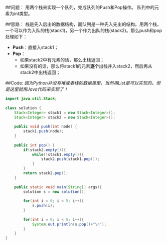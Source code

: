 ##问题：
用两个栈来实现一个队列，完成队列的Push和Pop操作。 队列中的元素为int类型。

##思路：
栈是先入后出的数据结构，而队列是一种先入先出的结构。用两个栈，一个可以作为入队的栈(stack1)，另一个作为出队的栈(stack2)。那么push和pop处理如下：

* **Push**：直接入stack1；
* **Pop**： 
	* 如果stack2中有元素的话，那么出栈返回；
	* 如果没有的话，那么将stack1的元素**逐个**出栈并入stack2，然后再从stack2中出栈返回；
	
##Code:
*因为Python并没有堆或者栈的数据类型，当然用List是可以实现的。但是这里就用Java代码来实现了！*

```Java
import java.util.Stack;
 
class solution {
    Stack<Integer> stack1 = new Stack<Integer>();
    Stack<Integer> stack2 = new Stack<Integer>();
	
    public void push(int node) {
        stack1.push(node);
    }
     
    public int pop() {
        if(stack2.empty()){
            while(!stack1.empty()){
                stack2.push(stack1.pop());
            }
        }
        return stack2.pop();
    }
	
	public static void main(String[] args){
		solution s = new solution();
		
		for(int i = 0; i < 5; i++){
			s.push(i);
		}
		
		for(int i = 0; i < 5; i++){
			System.out.println(s.pop()+"\n");
		}
	}
}

```